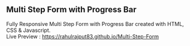 ## Multi Step Form with Progress Bar

Fully Responsive Multi Step Form with Progress Bar created with HTML, CSS & Javascript.
<br>
Live Preview : https://rahulrajput83.github.io/Multi-Step-Form
